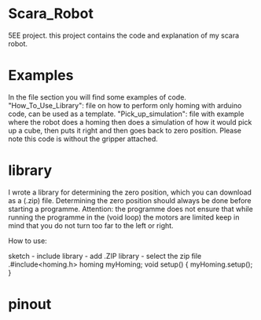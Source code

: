 # Scara_Robot
5EE project. this project contains the code and explanation of my scara robot.
# Examples
In the file section you will find some examples of code.
"How_To_Use_Library": file on how to perform only homing with arduino code, can be used as a template.
"Pick_up_simulation": file with example where the robot does a homing then does a simulation of how it would pick up a cube, then puts it right and then goes back to zero position. Please note this code is without the gripper attached.

# library
I wrote a library for determining the zero position, which you can download as a (.zip) file. Determining the zero position should always be done before starting a programme. Attention: the programme does not ensure that while running the programme in the (void loop) the motors are limited keep in mind that you do not turn too far to the left or right.
 
How to use:

sketch - include library - add .ZIP library - select the zip file
.#include<homing.h>
homing myHoming;
void setup() {
myHoming.setup();
}

# pinout
